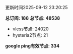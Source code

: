 更新时间2025-09-12 23:20:25

**总订阅: 188**
**总节点: 48538**
- vless节点: 24020
- hysteria2节点: 21

**google ping有效节点: 334**
